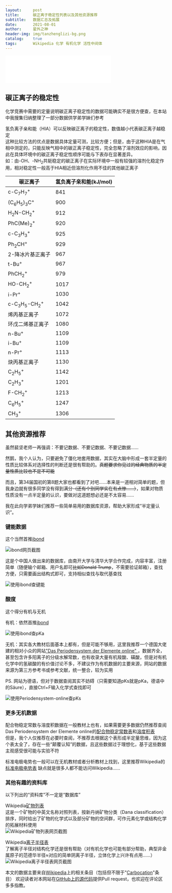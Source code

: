 ```yaml
---
layout:     post
title:      碳正离子稳定性列表以及其他资源推荐
subtitle:   数据汇总及拓展
date:       2021-08-01
author:     星外之神
header-img: img/tanzhenglizi-bg.png
catalog:    true
tags:       Wikipedia 化学 有机化学 活性中间体
---
```


<iframe frameborder="no" border="0" marginwidth="0" marginheight="0" width="330" height="86" src="//music.163.com/outchain/player?type=2&id=1391282017&auto=1&height=66"></iframe>

## 碳正离子的稳定性
化学竞赛中需要的定量说明碳正离子稳定性的数据可能确实不是很方便查，在本站中我搜集归纳整理了一部分数据供学弟学妹们参考

氢负离子亲和能（HIA）可以反映碳正离子的稳定性，数值越小代表碳正离子越稳定  
这种比较方法的优点是数据具体定量可测，比较方便；但是，由于这种HIA是在气相中测定的，只能反映气相中的碳正离子稳定性，完全忽略了溶剂效应的影响，因此在具体环境中的碳正离子稳定性顺序可能与下表存在显著差异。  
如：由-OH、-NH<sub>2</sub>共轭稳定的碳正离子在实际环境中一般有较强的溶剂化稳定作用，相对稳定性一般高于HIA相近但溶剂化作用不佳的其他碳正离子


| 碳正离子      | 氢负离子亲和能(kJ/mol) |
|  -----  |  -----  |
| c-C<sub>7</sub>H<sub>7</sub><sup>+</sup>      | 841       |
| (C<sub>6</sub>H<sub>5</sub>)<sub>3</sub>C<sup>+</sup>   | 900       |
| H<sub>2</sub>N-CH<sub>2</sub><sup>+</sup>   | 912       |
| PhC(Me)<sub>2</sub><sup>+</sup>   | 920       |
| c-C<sub>3</sub>H<sub>3</sub><sup>+</sup>      | 925       |
| Ph<sub>2</sub>CH<sup>+</sup>   | 929      |
|2-降冰片基正离子    | 967   |
| t-Bu<sup>+</sup>   | 967     |
| PhCH<sub>2</sub><sup>+</sup>   | 979      |
| HO-CH<sub>2</sub><sup>+</sup>   | 1017       |
| i-Pr<sup>+</sup>   | 1030      |
| c-C<sub>3</sub>H<sub>5</sub>-CH<sub>2</sub><sup>+</sup>   | 1042       |
| 烯丙基正离子   | 1072       |
| 环戊二烯基正离子   | 1080       |
| n-Bu<sup>+</sup>   | 1109       |
| i-Bu<sup>+</sup>   | 1109       |
| n-Pr<sup>+</sup>   | 1113       |
| 炔丙基正离子   | 1130       |
| C<sub>2</sub>H<sub>5</sub><sup>+</sup>   | 1142       |
| C<sub>2</sub>H<sub>3</sub><sup>+</sup>   | 1201       |
| F-CH<sub>2</sub><sup>+</sup>   | 1213       |
| C<sub>6</sub>H<sub>5</sub><sup>+</sup>   | 1247       |
| CH<sub>3</sub><sup>+</sup>   | 1306      |

## 其他资源推荐
虽然裴坚老师一再强调：不要记数据、不要记数据、不要记数据……

然鹅，我个人认为，只要避免了僵化地套用数据，其实在大脑中形成一套半定量的性质比较体系对选择性的判断还是很有帮助的。~~真题要求你见过的经典物质的半定量性质比较也不是不可能~~

而且，第34届国初的第8题大家也都看到了对吧……本来是一道相对简单的题，但我身边就有很多同学没有得到满分~~（还有个别同学实在有点惨……）~~，如果对物质性质没有一点半定量的认识，要做对这道题想必还是不太容易……

我在此向学弟学妹们推荐一些简单易用的数据库资源，帮助大家形成“半定量认识”。

### 键能数据
这个当然首推[ibond](http://ibond.nankai.edu.cn/)

![ibond网页截图](/img/ibond.jpeg)

这是个中国人做出来的数据库，由南开大学与清华大学合作完成，内容丰富，注册简单（随便输个邮箱、用户名即可~~比如Donald Trump~~，不需要验证邮箱），查找方便，只需要画出结构式即可，支持相似查找与取代基查找

![使用ibond查键能](/img/ibond-bde.jpeg)

### 酸度
这个得分有机与无机

有机：依然首推[ibond](http://ibond.nankai.edu.cn/)

![使用ibond查pKa](/img/ibond-pka.jpeg)

无机：其实各大教材后面基本上都有，但是可能不够用，这里我推荐一个德国大佬建的相对小众的网站["Das Periodensystem der Elemente online"
](http://www.periodensystem-online.de/index.php?show=list&sel=abc&selector=all&kat=1&ntr=1&an=1&prop=pKs-Werte)，数据齐全，甚至包含许多阳离子的分级水解常数，也有收录大量有机羧酸、磺酸，但是对有机化学中的氢碳酸的有价值讨论不多，不建议作为有机数据的主要来源，网站的数据来源为第三方参考书或参考文献，统一整合，较为实用

PS. 网站为德语，但对于数据查阅其实不妨碍（只需要知道pKs就是pKa，德语中的Säure），直接Ctrl+F输入化学式查找即可

![使用Periodensystem-online查pKs](/img/periodensystem-online-pks.png)

### 更多无机数据
配合物稳定常数与溶度积数据在一般教材上也有，如果需要更多数据仍然推荐查阅Das Periodensystem der Elemente online的[配合物稳定常数表](http://www.periodensystem-online.de/index.php?show=list&prop=Komplexe&sel=abc&selector=all&sort=)和[溶度积表](http://www.periodensystem-online.de/index.php?show=list&prop=Loeslichkeitsprodukte&sel=abc&selector=all&sort=)  
但是，我个人仅推荐在必要时查阅，不推荐去根据这个表形成半定量思维，因为这个表太全了，存在一些“颠覆认知”的数据，且这些数据过于理想化，基于这些数据主观感受很可能与实验不符

标准电极电势也一般可以在无机教材或者分析教材上找到，这里推荐Wikipedia的[标准电极电势表](https://en.wikipedia.org/wiki/Standard_electrode_potential_(data_page))  
缺点就是很多人都不能访问Wikipedia……

### 其他有趣的资料库
以下列出的“资料库”不一定是“数据库”

Wikipedia[矿物列表](https://zh.wikipedia.org/wiki/%E7%9F%BF%E7%89%A9%E5%88%97%E8%A1%A8)  
这是一个矿物的中英文名称对照列表，按新丹纳矿物分类（Dana classification）排序，同时给出了矿物的化学式以及部分矿物的空间群，可作元素化学或结构化学的拓展材料使用  
![Wikipedia矿物列表网页截图](/img/Wikipedia-kuangwuliebiao.png)

Wikipedia[离子半径表](https://en.wikipedia.org/wiki/Ionic_radius)  
了解离子半径对结构化学还是很有帮助（对有机化学也可能有部分帮助，典型非金属原子的范德华半径≈对应的简单阴离子半径，立体化学上兴许有点用……）  
![Wikipedia离子半径表网页截图](/img/Wikipedia-lizibanjing.png)




本文的数据主要来自[Wikipedia](https://www.wikipedia.org/)上的相关条目（包括但不限于"[Carbocation](https://en.wikipedia.org/wiki/Carbocation)"条目）
欢迎读者对本网站在[GitHub上的源代码](https://github.com/wszqkzqk/wszqkzqk.github.io)提供Pull request，也欢迎在评论区多多指教。